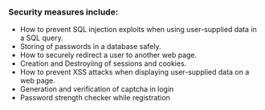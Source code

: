 


### Security measures include:
* How to prevent SQL injection exploits when using user-supplied data in a SQL query.
* Storing of passwords in a database safely.
* How to securely redirect a user to another web page.
* Creation and Destroyiing of sessions and cookies.
* How to prevent XSS attacks when displaying user-supplied data on a web page.
* Generation and verification of captcha in login
* Password strength checker while registration  